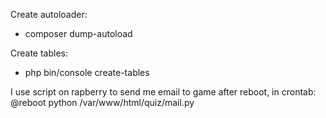 Create autoloader:
 - composer dump-autoload

Create tables:
- php bin/console create-tables

I use script on rapberry to send me email to game after reboot,
in crontab:
@reboot python /var/www/html/quiz/mail.py